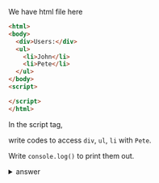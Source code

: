 We have html file here


```html
<html>
<body>
  <div>Users:</div>
  <ul>
    <li>John</li>
    <li>Pete</li>
  </ul>
</body>
<script>

</script>
</html>

```

In the script tag, 

write codes to access `div`, `ul`, `li` with `Pete`.

Write `console.log()` to print them out.

<details>

  <summary>answer</summary>

```js
// access div
let first = document.body.firstElementChild;
console.log(first);

// access ul
let second = first.nextElementSibling;
console.log(second);

// li with Pete
console.log(second.children[1])
```
</details>

